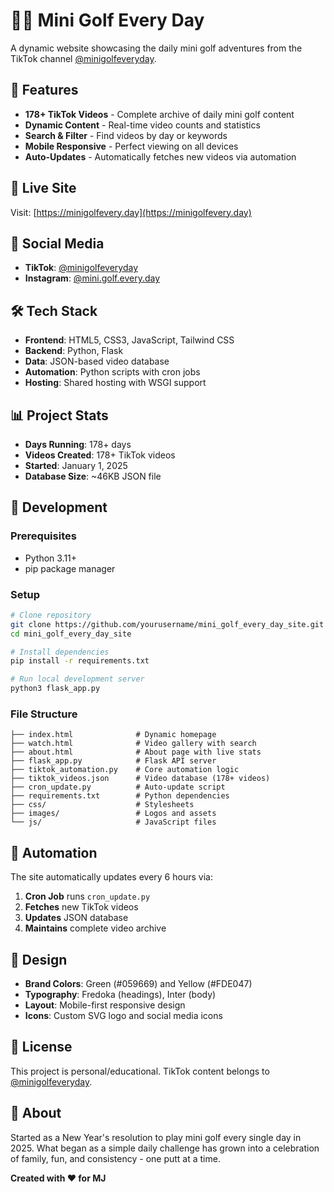 # 🏌️‍♂️ Mini Golf Every Day

A dynamic website showcasing the daily mini golf adventures from the TikTok channel [@minigolfeveryday](https://www.tiktok.com/@minigolfeveryday).

## 🎯 Features

- **178+ TikTok Videos** - Complete archive of daily mini golf content
- **Dynamic Content** - Real-time video counts and statistics
- **Search & Filter** - Find videos by day or keywords
- **Mobile Responsive** - Perfect viewing on all devices
- **Auto-Updates** - Automatically fetches new videos via automation

## 🚀 Live Site

Visit: [https://minigolfevery.day](https://minigolfevery.day)

## 📱 Social Media

- **TikTok**: [@minigolfeveryday](https://www.tiktok.com/@minigolfeveryday)
- **Instagram**: [@mini.golf.every.day](https://www.instagram.com/mini.golf.every.day/)

## 🛠️ Tech Stack

- **Frontend**: HTML5, CSS3, JavaScript, Tailwind CSS
- **Backend**: Python, Flask
- **Data**: JSON-based video database
- **Automation**: Python scripts with cron jobs
- **Hosting**: Shared hosting with WSGI support

## 📊 Project Stats

- **Days Running**: 178+ days
- **Videos Created**: 178+ TikTok videos
- **Started**: January 1, 2025
- **Database Size**: ~46KB JSON file

## 🔧 Development

### Prerequisites
- Python 3.11+
- pip package manager

### Setup
```bash
# Clone repository
git clone https://github.com/yourusername/mini_golf_every_day_site.git
cd mini_golf_every_day_site

# Install dependencies
pip install -r requirements.txt

# Run local development server
python3 flask_app.py
```

### File Structure
```
├── index.html              # Dynamic homepage
├── watch.html              # Video gallery with search
├── about.html              # About page with live stats
├── flask_app.py            # Flask API server
├── tiktok_automation.py    # Core automation logic
├── tiktok_videos.json      # Video database (178+ videos)
├── cron_update.py          # Auto-update script
├── requirements.txt        # Python dependencies
├── css/                    # Stylesheets
├── images/                 # Logos and assets
└── js/                     # JavaScript files
```

## 🤖 Automation

The site automatically updates every 6 hours via:
1. **Cron Job** runs `cron_update.py`
2. **Fetches** new TikTok videos
3. **Updates** JSON database
4. **Maintains** complete video archive

## 🎨 Design

- **Brand Colors**: Green (#059669) and Yellow (#FDE047)
- **Typography**: Fredoka (headings), Inter (body)
- **Layout**: Mobile-first responsive design
- **Icons**: Custom SVG logo and social media icons

## 📝 License

This project is personal/educational. TikTok content belongs to [@minigolfeveryday](https://www.tiktok.com/@minigolfeveryday).

## 🎉 About

Started as a New Year's resolution to play mini golf every single day in 2025. What began as a simple daily challenge has grown into a celebration of family, fun, and consistency - one putt at a time.

**Created with ❤️ for MJ**
